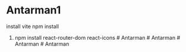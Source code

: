 # Antarman1
install vite 
npm install 
1. npm install react-router-dom react-icons
#   A n t a r m a n  
 #   A n t a r m a n  
 #   A n t a r m a n  
 #   A n t a r m a n  
 